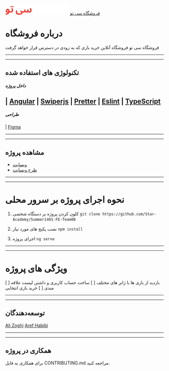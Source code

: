 
![See-to](src/assets/images/logo.png)
[فروشگاه سی تو](https://star-academy.github.io/Summer1401-FE-Team06/)


# درباره فروشگاه
فروشگاه سی تو فروشگاه آنلاین خرید بازی که به زودی در دسترس قرار خواهد گرفت

---
---
 
## تکنولوژی های استفاده شده
##### داخل پروژه
| [Angular](https://angular.io/guide/npm-packages/)
| [Swiperjs](https://swiperjs.com/) 
| [Pretter](https://prettier.io/)
| [Eslint](https://eslint.org/)
| [TypeScript](https://www.typescriptlang.org/)
---
##### طراحی
| [Figma](http://figma.com/)

---
---
 
## مشاهده پروژه
- [وبسایت](https://star-academy.github.io/Summer1401-FE-Team0)
- [طرح وبسایت](https://www.figma.com/file/PN5XaxWxzlb1gwGGu5CtiU/Intern-code-star-1401?node-id=0%3A1)


---
---
# نحوه اجرای پروژه بر سرور محلی
1. کلون کردن پروژه بر دستگاه شخصی
`git clone https://github.com/Star-Academy/Summer1401-FE-Team06`

1. نصب پکیج های مورد نیاز
`npm install`

1. اجرای پروژه 
`ng serve`

---
---
# ویژگی های پروژه 
[ ] بازدید از بازی ها با ژانر های مختلف
[ ] ساخت حساب کاربری و داشتن لیست علاقه مندی
[ ] خرید بازی انتخابی


---
---
## توسعه‌دهندگان

[Ali Zoghi](https://github.com/AliZoghi2)
[Aref Habibi](https://github.com/arefhbbi)

---
---

## همکاری در پروژه
برای همکاری به فایل CONTRIBUTING.md مراجعه کنید.
